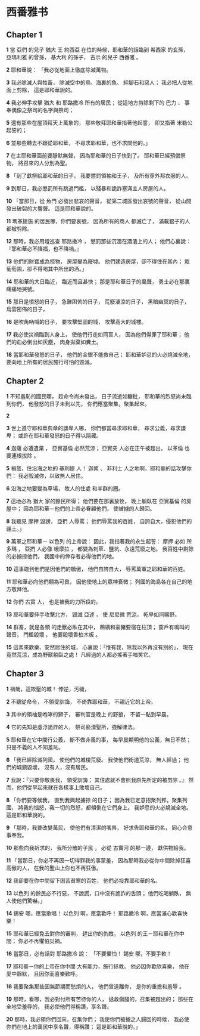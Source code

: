 # 西番雅书

## Chapter 1

**1** 當 亞們 的兒子 猶大 王 約西亞 在位的時候，耶和華的話臨到 希西家 的玄孫， 亞瑪利雅 的曾孫， 基大利 的孫子， 古示 的兒子 西番雅 。

**2** 耶和華說： 「我必從地面上徹底除滅萬物。

**3** 我必除滅人與牲畜， 除滅空中的鳥、海裏的魚、 絆腳石和惡人； 我必把人從地面上剪除， 這是耶和華說的。

**4** 我必伸手攻擊 猶大 和 耶路撒冷 所有的居民； 從這地方剪除剩下的 巴力 、 事奉偶像之祭司的名字與祭司；

**5** 還有那些在屋頂拜天上萬象的， 那些敬拜耶和華指著他起誓， 卻又指著 米勒公 起誓的；

**6** 並那些轉去不跟從耶和華， 不尋求耶和華，也不求問他的。」

**7** 在主耶和華面前要靜默無聲， 因為耶和華的日子快到了。 耶和華已經預備祭物， 將召來的人分別為聖。

**8** 「到了獻祭給耶和華的日子， 我要懲罰領袖和王子， 及所有穿外邦衣服的人。

**9** 到那日，我必懲罰所有跳過門檻， 以殘暴和詭詐塞滿主人房屋的人。

**10** 「當那日，從 魚門 必發出悲哀的聲音， 從第二城區發出哀號的聲音， 從山間發出破裂的大響聲。 這是耶和華說的。

**11** 瑪革提施 的居民哪，你們要哀號， 因為所有的商人 都滅亡了， 滿載銀子的人都被剪除。

**12** 那時，我必用燈巡查 耶路撒冷 ， 懲罰那些沉湎在酒渣上的人； 他們心裏說： 『耶和華必不降福，也不降禍。』

**13** 他們的財寶成為掠物， 房屋變為廢墟。 他們建造房屋，卻不得住在其內； 栽葡萄園，卻不得喝其中所出的酒。」

**14** 耶和華的大日臨近， 臨近而且甚快； 那是耶和華日子的風聲， 勇士必在那裏痛痛地哭號。

**15** 那日是憤怒的日子， 急難困苦的日子， 荒廢淒涼的日子， 黑暗幽冥的日子， 烏雲密佈的日子，

**16** 是吹角吶喊的日子， 要攻擊堅固的城， 攻擊高大的城樓。

**17** 我必使災禍臨到人身上， 使他們行走如同盲人， 因為他們得罪了耶和華； 他們的血必倒出如灰塵， 肉身拋棄如糞土。

**18** 當耶和華發怒的日子， 他們的金銀不能救自己； 耶和華妒忌的火必燒滅全地， 要向地上所有的居民施行可怕的毀滅。

## Chapter 2

**1** 不知羞恥的國民哪， 趁命令尚未發出， 日子流逝如糠秕， 耶和華的烈怒尚未臨到你們， 他發怒的日子未到以先， 你們應當聚集，聚集起來。

**2** 

**3** 世上遵守耶和華典章的謙卑人哪， 你們都當尋求耶和華， 尋求公義，尋求謙卑； 或許在耶和華發怒的日子得以隱藏。

**4** 迦薩 必遭遺棄 ， 亞實基倫 必然荒涼； 亞實突 人必在正午被趕出， 以革倫 也要連根拔除 。

**5** 禍哉，住沿海之地的 基利提 人！ 迦南 、 非利士 人之地啊，耶和華的話攻擊你們： 我必毀滅你，以致無人居住。

**6** 沿海之地要變為草場， 牧人的住處 和羊群的圈。

**7** 這地必為 猶大 家的餘民所得； 他們要在那裏放牧， 晚上躺臥在 亞實基倫 的房屋中； 因為耶和華－他們的上帝必眷顧他們， 使被擄的人歸回。

**8** 我聽見 摩押 毀謗， 亞捫 人辱罵； 他們辱罵我的百姓， 自誇自大，侵犯他們的疆土。」

**9** 萬軍之耶和華－ 以色列 的上帝說： 因此，我指著我的永生起誓： 摩押 必如 所多瑪 ， 亞捫 人必像 蛾摩拉 ， 都變為刺草、鹽坑、永遠荒廢之地。 我百姓中剩餘的必擄掠他們， 我國中的倖存者必得他們的地。

**10** 這事臨到他們是因他們的驕傲， 他們自誇自大， 辱罵萬軍之耶和華的百姓。

**11** 耶和華必向他們顯為可畏， 因他使地上的眾神衰微； 列國的海島各在自己的地方敬拜他。

**12** 你們 古實 人， 也是被我的刀所殺的。

**13** 耶和華要伸手攻擊北方， 毀滅 亞述 ， 使 尼尼微 荒涼， 乾旱如同曠野。

**14** 群畜，就是各類 的走獸必臥在其中， 鵜鶘和豪豬要宿在柱頂； 窗戶有鳴叫的聲音， 門檻毀壞 ， 他要毀壞香柏木板 。

**15** 這素來歡樂、安然居住的城， 心裏說：「惟有我，除我以外再沒有別的」， 現在竟然荒涼，成為野獸躺臥之處！ 凡經過的人都必搖著手嗤笑它。

## Chapter 3

**1** 禍哉，這欺壓的城！ 悖逆，污穢，

**2** 不聽從命令， 不領受訓誨， 不倚靠耶和華， 不親近它的上帝。

**3** 其中的領袖是咆哮的獅子， 審判官是晚上 的野狼， 不留一點到早晨。

**4** 它的先知是虛浮詭詐的人， 祭司褻瀆聖所，強解律法。

**5** 耶和華在它中間行公義， 斷不做非義的事， 每早晨顯明他的公義，無日不然； 只是不義的人不知羞恥。

**6** 「我已經除滅列國， 使他們的城樓荒廢。 我使他們街道荒涼， 無人經過； 他們的城鎮毀壞， 沒有人，沒有居民。

**7** 我說：『只要你敬畏我， 領受訓誨； 其住處就不會照我原先所定的被剪除 。』 然而，他們從早起來就在各樣事上敗壞自己。

**8** 「你們要等候我， 直到我興起擄掠 的日子； 因為我已定意招聚列邦，聚集列國， 將我的惱怒，我一切的烈怒，都傾倒在它們身上。 我妒忌的火必燒滅全地。 這是耶和華說的。

**9** 「那時，我要改變萬民， 使他們有清潔的嘴唇， 好求告耶和華的名， 同心合意事奉我。

**10** 那些向我祈求的， 我所分散的子民 ， 必從 古實河 的那一邊， 獻供物給我。

**11** 「當那日，你必不再因一切得罪我的事蒙羞， 因為那時我必從你中間除掉狂喜高傲的人， 在我的聖山上你也不再狂傲。

**12** 我卻要在你中間留下困苦貧寒的百姓， 他們必投靠耶和華的名。

**13** 以色列 的餘民必不行惡， 不說謊，口中沒有詭詐的舌頭； 他們吃喝躺臥， 無人使他們驚嚇。」

**14** 錫安 哪，應當歌唱！ 以色列 啊，應當歡呼！ 耶路撒冷 啊，應當滿心歡喜快樂！

**15** 耶和華已經免去對你的審判， 趕出你的仇敵。 以色列 的王－耶和華在你中間； 你必不再懼怕災禍。

**16** 當那日，必有話對 耶路撒冷 說： 「不要懼怕！ 錫安 哪，不要手軟！

**17** 耶和華－你的上帝在你中間 大有能力，施行拯救。 他必因你歡欣喜樂， 他在愛中靜默， 且因你而喜樂歡呼。

**18** 我要聚集那些因無節期而愁煩的人， 他們曾遠離你， 是你的重擔和羞辱 。

**19** 那時，看哪，我必對付所有苦待你的人， 拯救瘸腿的，召集被趕出的； 那些在全地受羞辱的， 我必使他們得稱讚，享名聲。

**20** 那時，我必領你們回來，召集你們； 我使你們被擄之人歸回的時候， 我必使你們在地上的萬民中享名聲，得稱讚； 這是耶和華說的。」

